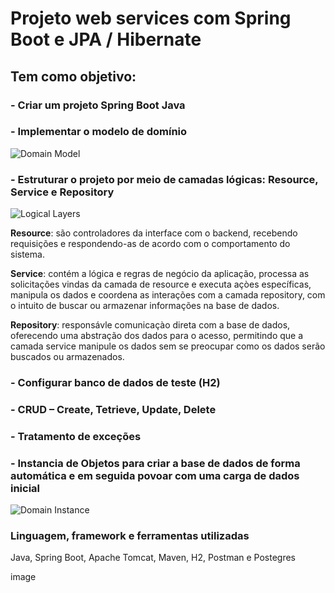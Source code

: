 # Projeto web services com Spring Boot e JPA / Hibernate 

## Tem como objetivo:

### - Criar um projeto Spring Boot Java 

### - Implementar o modelo de domínio
  ![Domain Model](https://github.com/LucasRafaell/springboot3-jpa/assets/99283985/f8dc74ce-4a7e-4989-8f4c-6d23e480322e) 
  
### - Estruturar o projeto por meio de camadas lógicas: Resource, Service e Repository
  ![Logical Layers](https://github.com/LucasRafaell/springboot3-jpa/assets/99283985/ad888b52-e3fc-4378-8620-57c947412d43)
  
  <p><b>Resource</b>: são controladores da interface com o backend, recebendo requisições e respondendo-as de acordo com o comportamento do sistema.</p>
  <p><b>Service</b>: contém a lógica e regras de negócio da aplicação, processa as solicitações vindas da camada de resource e executa açòes específicas, manipula os dados e coordena as interações com a camada repository, com o intuito de buscar ou armazenar informações na base de dados.</p>
  <p><b>Repository</b>: responsávle comunicaçào direta com a base de dados, oferecendo uma abstração dos dados para o acesso, permitindo que a camada service manipule os dados sem se preocupar como os dados serão buscados ou armazenados.</p>
  
### - Configurar banco de dados de teste (H2)
  
  
### - CRUD – Create, Tetrieve, Update, Delete

### - Tratamento de exceções

### - Instancia de Objetos para criar a base de dados de forma automática e em seguida povoar com uma carga de dados inicial
   ![Domain Instance](https://github.com/LucasRafaell/springboot3-jpa/assets/99283985/f403df2f-2078-4166-a434-23f87d037a8b)
  
### Linguagem, framework e ferramentas utilizadas
  <p>Java, Spring Boot, Apache Tomcat, Maven, H2, Postman e Postegres</p>
  image
